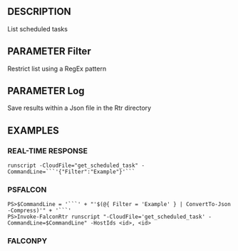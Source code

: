 ## DESCRIPTION
List scheduled tasks

## PARAMETER Filter
Restrict list using a RegEx pattern

## PARAMETER Log
Save results within a Json file in the Rtr directory

## EXAMPLES

### REAL-TIME RESPONSE
```
runscript -CloudFile="get_scheduled_task" -CommandLine=```'{"Filter":"Example"}'```
```
### PSFALCON
```
PS>$CommandLine = '```' + "'$(@{ Filter = 'Example' } | ConvertTo-Json -Compress)'" + '```'
PS>Invoke-FalconRtr runscript "-CloudFile='get_scheduled_task' -CommandLine=$CommandLine" -HostIds <id>, <id>
```
### FALCONPY
